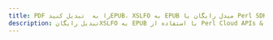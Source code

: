 ---title: PDF را به  تبدیل کنیدEPUB، XSLFO به EPUB مبدل رایگان یا Perl SDKdescription: تبدیل رایگانXSLFO به EPUB با استفاده از Perl Cloud APIs & SDK همچنین اسناد PDF را در Cloud ایجاد، ویرایش و رندر کنید.---